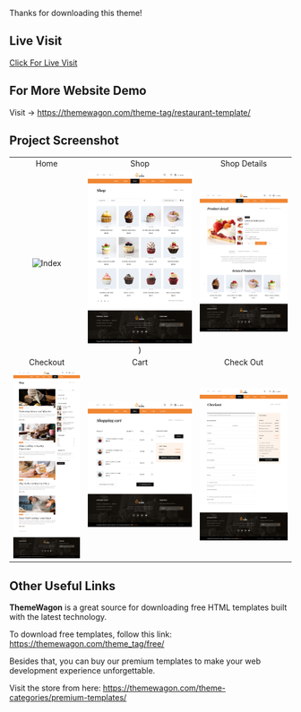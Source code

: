Thanks for downloading this theme!

## Live Visit
[Click For Live Visit](https://learnwithfair.github.io/html-template-restaurant-cake-main/)

## For More Website Demo
Visit -> https://themewagon.com/theme-tag/restaurant-template/

## Project Screenshot

|   |   |   |
|:---:|:---:|:---:|
|Home|Shop|Shop Details|
|![Index](https://github.com/learnwithfair/html-template-restaurant-cake-main/blob/main/Screenshot/Home.png)|![Shop](https://github.com/learnwithfair/html-template-restaurant-cake-main/blob/main/Screenshot/Shop.png))| ![Shop Details](https://github.com/learnwithfair/html-template-restaurant-cake-main/blob/main/Screenshot/Shop%20Details.png)|
|Checkout|Cart|Check Out|
|![Blog](https://github.com/learnwithfair/html-template-restaurant-cake-main/blob/main/Screenshot/Blog.png)| ![Cart](https://github.com/learnwithfair/html-template-restaurant-cake-main/blob/main/Screenshot/Cart.png)|![Check Out](https://github.com/learnwithfair/html-template-restaurant-cake-main/blob/main/Screenshot/Check%20Out.png)
## Other Useful Links

**ThemeWagon** is a great source for downloading free HTML templates built with the latest technology.

To download free templates, follow this link: https://themewagon.com/theme_tag/free/

Besides that, you can buy our premium templates to make your web development experience unforgettable.

Visit the store from here: https://themewagon.com/theme-categories/premium-templates/



